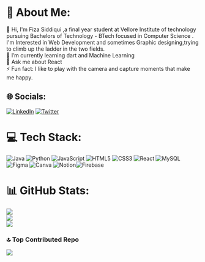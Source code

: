  # 💫 About Me:
💫 Hi, I'm Fiza Siddiqui ,a final year student at Vellore Institute of technology pursuing Bachelors of Technology - BTech focused in Computer Science .
I'm Interested in Web Development and sometimes Graphic designing,trying to climb up the ladder in the two fields.
<br>🌱 I’m currently learning dart and Machine Learning<br>💬 Ask me about React <br>⚡ Fun fact: I like to play with the camera and capture moments that make me happy.


## 🌐 Socials:
[![LinkedIn](https://img.shields.io/badge/LinkedIn-%230077B5.svg?logo=linkedin&logoColor=white)](https://linkedin.com/in/fiza-siddiqui-445260209) [![Twitter](https://img.shields.io/badge/Twitter-%231DA1F2.svg?logo=Twitter&logoColor=white)](https://twitter.com/Fiza0307) 

# 💻 Tech Stack:
![Java](https://img.shields.io/badge/java-%23ED8B00.svg?style=plastic&logo=java&logoColor=white) ![Python](https://img.shields.io/badge/python-3670A0?style=plastic&logo=python&logoColor=ffdd54) ![JavaScript](https://img.shields.io/badge/javascript-%23323330.svg?style=plastic&logo=javascript&logoColor=%23F7DF1E) ![HTML5](https://img.shields.io/badge/html5-%23E34F26.svg?style=plastic&logo=html5&logoColor=white) ![CSS3](https://img.shields.io/badge/css3-%231572B6.svg?style=plastic&logo=css3&logoColor=white) ![React](https://img.shields.io/badge/react-%2320232a.svg?style=plastic&logo=react&logoColor=%2361DAFB)  ![MySQL](https://img.shields.io/badge/mysql-%2300f.svg?style=plastic&logo=mysql&logoColor=white) ![Figma](https://img.shields.io/badge/figma-%23F24E1E.svg?style=plastic&logo=figma&logoColor=white) ![Canva](https://img.shields.io/badge/Canva-%2300C4CC.svg?style=plastic&logo=Canva&logoColor=white) ![Notion](https://img.shields.io/badge/Notion-%23000000.svg?style=plastic&logo=notion&logoColor=white)![Firebase](https://img.shields.io/badge/firebase-%23039BE5.svg?style=plastic&logo=firebase)
# 📊 GitHub Stats:
![](https://github-readme-stats.vercel.app/api?username=fiza1122&theme=react&hide_border=false&include_all_commits=true&count_private=true)<br/>
![](https://github-readme-streak-stats.herokuapp.com/?user=fiza1122&theme=react&hide_border=false)<br/>
![](https://github-readme-stats.vercel.app/api/top-langs/?username=fiza1122&theme=react&hide_border=false&include_all_commits=true&count_private=true&layout=compact)

### 🔝 Top Contributed Repo
![](https://github-contributor-stats.vercel.app/api?username=fiza1122&limit=5&theme=dark&combine_all_yearly_contributions=true)
